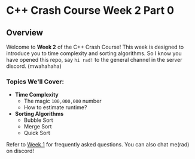 # C++ Crash Course Week 2 Part 0

## Overview

Welcome to **Week 2** of the C++ Crash Course! This week is designed to introduce you to time complexity and sorting algorithms. So I know you have opened this repo, say `hi rad!` to the general channel in the server discord. (mwahahaha)

### Topics We'll Cover:

- **Time Complexity**
  - The magic `100,000,000` number
  - How to estimate runtime?
- **Sorting Algorithms**
  - Bubble Sort
  - Merge Sort
  - Quick Sort

Refer to [Week 1](https://github.com/UP-Algorithm-Plus-Plus/CPP-Crash-Course-2425A/blob/main/Week_1/Part1.md) for frequently asked questions. You can also chat me(rad) on discord!